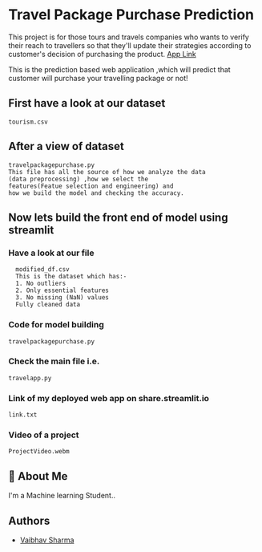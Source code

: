 # Travel Package Purchase Prediction

This project is for those tours and travels companies who wants to verify their reach to travellers so that they'll update their strategies according to customer's decision of purchasing the product.
[App Link](https://share.streamlit.io/hashgehlot03/travelprediction/main/travelapp.py)

This is the prediction based web application ,which will predict that customer will purchase your travelling package or not!

## First have a look at our dataset

    tourism.csv

## After a view of dataset

    travelpackagepurchase.py
    This file has all the source of how we analyze the data
    (data preprocessing) ,how we select the
    features(Featue selection and engineering) and
    how we build the model and checking the accuracy.

## Now lets build the front end of model using streamlit

### Have a look at our file

      modified_df.csv
      This is the dataset which has:-
      1. No outliers
      2. Only essential features
      3. No missing (NaN) values
      Fully cleaned data

### Code for model building

    travelpackagepurchase.py

### Check the main file i.e.

    travelapp.py

### Link of my deployed web app on share.streamlit.io

    link.txt

### Video of a project

    ProjectVideo.webm

## 🚀 About Me

I'm a Machine learning Student..

## Authors

- [Vaibhav Sharma](https://github.com/Vaibhav725Sharma)
